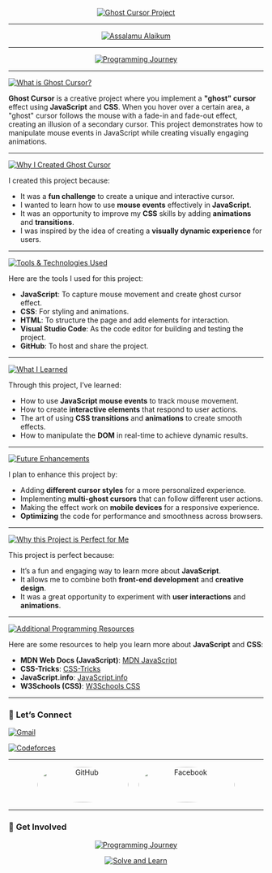 <p align="center">
  <a href="https://github.com/CodderPrince">
    <img src="https://readme-typing-svg.demolab.com?font=Fira+Code&size=35&pause=2000&color=FFD700&center=true&vCenter=true&width=1000&lines=Ghost+Cursor+by+using+JavaScript" alt="Ghost Cursor Project">
  </a>
</p>

---

<p align="center">
  <a href="https://github.com/CodderPrince">
    <img src="https://readme-typing-svg.demolab.com?font=Fira+Code&size=38&pause=2000&color=FFA500&center=true&vCenter=true&width=1000&lines=👋+Assalamu+Alaikum,+I'm+Prince!" alt="Assalamu Alaikum">
  </a>
</p>

---

<p align="center">
  <a href="https://github.com/CodderPrince">
    <img src="https://readme-typing-svg.demolab.com?font=Fira+Code&size=32&pause=2000&color=00FF00&center=true&vCenter=true&width=1000&lines=🚀+Welcome+to+my+Programming+Journey!+Solve+with+me!" alt="Programming Journey">
  </a>
</p>

---

<p align="left">
   <a href="https://github.com/CodderPrince">
    <img src="https://readme-typing-svg.demolab.com?font=Fira+Code&size=28&pause=2000&color=FFA500&center=false&vCenter=false&width=1000&lines=💡+What+is+Ghost+Cursor+by+JavaScript❓" alt="What is Ghost Cursor?">
  </a>
</p>

**Ghost Cursor** is a creative project where you implement a **"ghost" cursor** effect using **JavaScript** and **CSS**. When you hover over a certain area, a "ghost" cursor follows the mouse with a fade-in and fade-out effect, creating an illusion of a secondary cursor. This project demonstrates how to manipulate mouse events in JavaScript while creating visually engaging animations.

---

<p align="left">
   <a href="https://github.com/CodderPrince">
    <img src="https://readme-typing-svg.demolab.com?font=Fira+Code&size=28&pause=2000&color=00FF00&center=false&vCenter=false&width=1000&lines=🧑‍💻+Why+I+Created+Ghost+Cursor❓" alt="Why I Created Ghost Cursor">
  </a>
</p>

I created this project because:
- It was a **fun challenge** to create a unique and interactive cursor.
- I wanted to learn how to use **mouse events** effectively in **JavaScript**.
- It was an opportunity to improve my **CSS** skills by adding **animations** and **transitions**.
- I was inspired by the idea of creating a **visually dynamic experience** for users.

---

<p align="left">
   <a href="https://github.com/CodderPrince">
    <img src="https://readme-typing-svg.demolab.com?font=Fira+Code&size=28&pause=2000&color=FF5733&center=false&vCenter=false&width=1000&lines=🔧+Tools+%26+Technologies+Used" alt="Tools & Technologies Used">
  </a>
</p>

Here are the tools I used for this project:
- **JavaScript**: To capture mouse movement and create ghost cursor effect.
- **CSS**: For styling and animations.
- **HTML**: To structure the page and add elements for interaction.
- **Visual Studio Code**: As the code editor for building and testing the project.
- **GitHub**: To host and share the project.

---

<p align="left">
  <a href="https://github.com/CodderPrince">
    <img src="https://readme-typing-svg.demolab.com?font=Fira+Code&size=28&pause=2000&color=FFD700&center=false&vCenter=false&width=1000&lines=🌱+What+I Learned+from+Ghost+Cursor+Project❓" alt="What I Learned">
  </a>
</p>

Through this project, I’ve learned:
- How to use **JavaScript mouse events** to track mouse movement.
- How to create **interactive elements** that respond to user actions.
- The art of using **CSS transitions** and **animations** to create smooth effects.
- How to manipulate the **DOM** in real-time to achieve dynamic results.

---

<p align="left">
  <a href="https://github.com/CodderPrince">
    <img src="https://readme-typing-svg.demolab.com?font=Fira+Code&size=28&pause=2000&color=FF6347&center=false&vCenter=false&width=1000&lines=🎯+Future+Enhancements+to+Ghost+Cursor" alt="Future Enhancements">
  </a>
</p>

I plan to enhance this project by:
- Adding **different cursor styles** for a more personalized experience.
- Implementing **multi-ghost cursors** that can follow different user actions.
- Making the effect work on **mobile devices** for a responsive experience.
- **Optimizing** the code for performance and smoothness across browsers.

---

<p align="left">
  <a href="https://github.com/CodderPrince">
    <img src="https://readme-typing-svg.demolab.com?font=Fira+Code&size=28&pause=2000&color=FF6347&center=false&vCenter=false&width=1000&lines=🧩+Why+Ghost Cursor+Project+is+Perfect+for+Me❓" alt="Why this Project is Perfect for Me">
  </a>
</p>

This project is perfect because:
- It’s a fun and engaging way to learn more about **JavaScript**.
- It allows me to combine both **front-end development** and **creative design**.
- It was a great opportunity to experiment with **user interactions** and **animations**.

---

<p align="left">
  <a href="https://github.com/CodderPrince">
    <img src="https://readme-typing-svg.demolab.com?font=Fira+Code&size=28&pause=2000&color=FF6347&center=false&vCenter=false&width=1000&lines=🌟+Additional+Programming+Resources+for+JavaScript+and+CSS" alt="Additional Programming Resources">
  </a>
</p>

Here are some resources to help you learn more about **JavaScript** and **CSS**:
- **MDN Web Docs (JavaScript)**: [MDN JavaScript](https://developer.mozilla.org/en-US/docs/Web/JavaScript)
- **CSS-Tricks**: [CSS-Tricks](https://css-tricks.com/)
- **JavaScript.info**: [JavaScript.info](https://javascript.info/)
- **W3Schools (CSS)**: [W3Schools CSS](https://www.w3schools.com/css/)

---

### 📣 **Let’s Connect**

<p align="left">
  <a href="mailto:cse12105007brur@gmail.com">
    <img src="https://readme-typing-svg.demolab.com?font=Fira+Code&size=28&pause=1000&color=FFA500&width=800&lines=📧+Gmail:+cse12105007brur@gmail.com" alt="Gmail">
  </a>
</p>

<p align="left">
  <a href="https://codeforces.com/profile/Prince.001">
    <img src="https://readme-typing-svg.demolab.com?font=Fira+Code&size=28&pause=1000&color=00FF00&width=800&lines=💻+Codeforces:+Prince.001" alt="Codeforces">
  </a>
</p>

---

<div align="center" style="display: flex; justify-content: center; gap: 20px;">
  <!-- GitHub Icon -->
  <a href="https://github.com/CodderPrince" target="_blank">
    <img src="https://img.shields.io/badge/GitHub-181717?style=for-the-badge&logo=github&logoColor=white" alt="GitHub"
    style="border-radius: 50%; height: 70px; width: 180px;">
  </a>
  
  <!-- Facebook Icon -->
  <a href="https://www.facebook.com/md.annahian" target="_blank">
    <img src="https://img.shields.io/badge/Facebook-1877F2?style=for-the-badge&logo=facebook&logoColor=white" alt="Facebook"
    style="border-radius: 150%; height: 70px; width: 190px;">
  </a>
</div>

---

### 💬 **Get Involved**

<p align="center">
  <a href="https://github.com/CodderPrince">
    <img src="https://readme-typing-svg.demolab.com?font=Fira+Code&size=45&pause=2000&color=FF6347&center=true&vCenter=true&width=1000&lines=🚀+Welcome+to+my+Programming+Journey!" alt="Programming Journey">
  </a>
</p>
<p align="center">
  <a href="https://github.com/CodderPrince">
    <img src="https://readme-typing-svg.demolab.com?font=Fira+Code&size=48&pause=2000&color=00FF00&center=true&vCenter=true&width=1000&lines=Solve+and+learn+with+me!" alt="Solve and Learn">
  </a>
</p>
